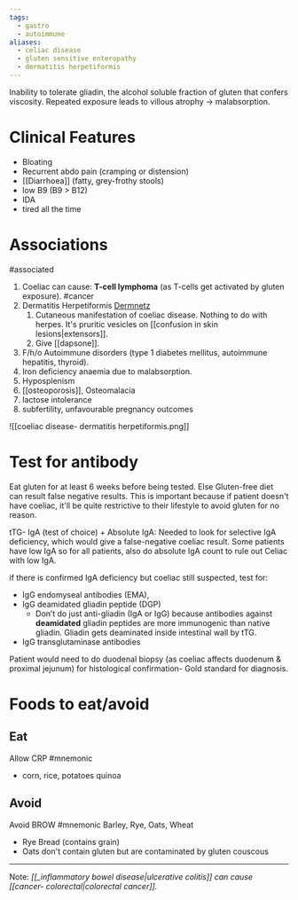 ```yaml
---
tags:
  - gastro
  - autoimmune
aliases:
  - celiac disease
  - gluten sensitive enteropathy
  - dermatitis herpetiformis
---
```

Inability to tolerate gliadin, the alcohol soluble fraction of gluten that confers viscosity. Repeated exposure leads to villous atrophy -> malabsorption. 
# Clinical Features
- Bloating
- Recurrent abdo pain (cramping or distension)
- [[Diarrhoea]] (fatty, grey-frothy stools)
- low B9 (B9 > B12)
- IDA
- tired all the time 
# Associations
#associated 
1. Coeliac can cause: **T-cell lymphoma** (as T-cells get activated by gluten exposure).  #cancer  
2. Dermatitis Herpetiformis [Dermnetz](https://dermnetnz.org/topics/dermatitis-herpetiformis)
	1. Cutaneous manifestation of coeliac disease. Nothing to do with herpes. It's pruritic vesicles on [[confusion in skin lesions|extensors]]. 
	2. Give [[dapsone]]. 
3. F/h/o Autoimmune disorders (type 1 diabetes mellitus, autoimmune hepatitis, thyroid). 
4. Iron deficiency anaemia due to malabsorption. 
5. Hyposplenism
6. [[osteoporosis]], Osteomalacia
7. lactose intolerance
8. subfertility, unfavourable pregnancy outcomes

![[coeliac disease- dermatitis herpetiformis.png]]

# Test for antibody
Eat gluten for at least 6 weeks before being tested. Else Gluten-free diet can result false negative results. This is important because if patient doesn't have coeliac, it'll be quite restrictive to their lifestyle to avoid gluten for no reason.

tTG- IgA (test of choice)
+
Absolute IgA: Needed to look for selective IgA deficiency, which would give a false-negative coeliac result. Some patients have low IgA so for all patients, also do absolute IgA count to rule out Celiac with low IgA. 

if there is confirmed IgA deficiency but coeliac still suspected, test for: 
- IgG endomyseal antibodies (EMA), 
- IgG deamidated gliadin peptide (DGP)
	- Don’t do just anti-gliadin (IgA or IgG) because antibodies against **deamidated** gliadin peptides are more immunogenic than native gliadin. Gliadin gets deaminated inside intestinal wall by tTG. 
- IgG transglutaminase antibodies

Patient would need to do duodenal biopsy (as coeliac affects duodenum & proximal jejunum) for histological confirmation- Gold standard for diagnosis. 
# Foods to eat/avoid
## Eat
Allow CRP #mnemonic 
- corn, rice, potatoes
quinoa
## Avoid
Avoid BROW #mnemonic 
Barley, Rye, Oats, Wheat
- Rye Bread (contains grain)
- Oats don't contain gluten but are contaminated by gluten
couscous

---
Note: 
*[[_inflammatory bowel disease|ulcerative colitis]] can cause [[cancer- colorectal|colorectal cancer]].* 